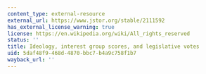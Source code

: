 ```yaml
---
content_type: external-resource
external_url: https://www.jstor.org/stable/2111592
has_external_license_warning: true
license: https://en.wikipedia.org/wiki/All_rights_reserved
status: ''
title: Ideology, interest group scores, and legislative votes
uid: 5daf48f9-468d-4870-bbc7-b4a9c758f1b7
wayback_url: ''
---
```

